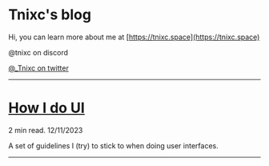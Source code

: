 # Tnixc's blog

Hi, you can learn more about me at [https://tnixc.space](https://tnixc.space)

@tnixc on discord

[@\_Tnixc on twitter](https://twitter.com/_Tnixc)

---

# [How I do UI](/ui-rules)

2 min read. 12/11/2023

A set of guidelines I (try) to stick to when doing user interfaces.

---
